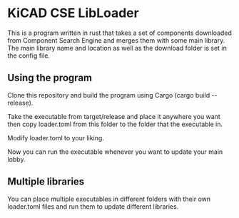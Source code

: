 # KiCAD CSE LibLoader

This is a program written in rust that takes a set of components downloaded from Component Search Engine and merges them with some main library. The main library name and location as well as the download folder is set in the config file.

## Using the program

Clone this repository and build the program using Cargo (cargo build --release).

Take the executable from target/release and place it anywhere you want then copy loader.toml from this folder to the folder that the executable in.

Modify loader.toml to your liking.

Now you can run the executable whenever you want to update your main lobby.

## Multiple libraries
You can place multiple executables in different folders with their own loader.toml files and run them to update different libraries.